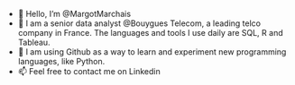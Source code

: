 - 👋 Hello, I’m @MargotMarchais
- 👀 I am a senior data analyst @Bouygues Telecom, a leading telco company in France. The languages and tools I use daily are SQL, R and Tableau.
- 🌱 I am using Github as a way to learn and experiment new programming languages, like Python.
- 📫 Feel free to contact me on Linkedin

<!---
MargotMarchais/MargotMarchais is a ✨ special ✨ repository because its `README.md` (this file) appears on your GitHub profile.
You can click the Preview link to take a look at your changes.
--->
